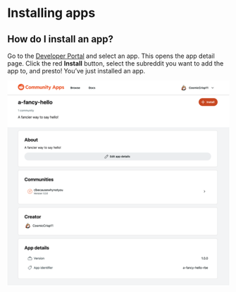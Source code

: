 # Installing apps

## How do I install an app?

Go to the [Developer Portal](https://developers.reddit.com/apps) and select an app. This opens the app detail page. Click the red **Install** button, select the subreddit you want to add the app to, and presto! You’ve just installed an app.

![app details](./assets/app-details-5.png)
